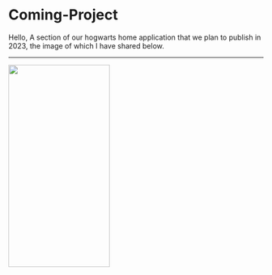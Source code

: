 # Coming-Project
Hello, A section of our hogwarts home application that we plan to publish in 2023, the image of which I have shared below.

<hr>


<img src="https://user-images.githubusercontent.com/99321522/213786503-2a1a9332-4e35-4ce9-bfc4-8fa304beea6f.jpeg
" data-canonical-src="" width="200" height="400" />
